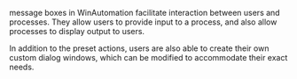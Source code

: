 message boxes in WinAutomation facilitate interaction between users and processes. They allow users to provide input to a process, and also allow processes to display output to users.

In addition to the preset actions, users are also able to create their own custom dialog windows, which can be modified to accommodate their exact needs.
